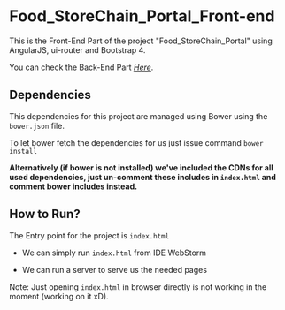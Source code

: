 # Food_StoreChain_Portal_Front-end


This is the Front-End Part of the project "Food_StoreChain_Portal" using AngularJS, ui-router and Bootstrap 4.

You can check the Back-End Part <i><u>[Here](https://github.com/MrRobot-Z/Food_StoreChain_Portal_BE)</u></i>.

## Dependencies

This dependencies for this project are managed using Bower using the <code>bower.json</code> file.

To let bower fetch the dependencies for us just issue command <code>bower install</code>

<b>Alternatively (if bower is not installed) we've included the CDNs for all used dependencies, just un-comment these includes in <code>index.html</code> and comment bower includes instead.</b>


## How to Run?

The Entry point for the project is <code>index.html</code>

* We can simply run <code>index.html</code> from IDE WebStorm

* We can run a server to serve us the needed pages

Note: Just opening <code>index.html</code> in browser directly is not working in the moment (working on it xD).

